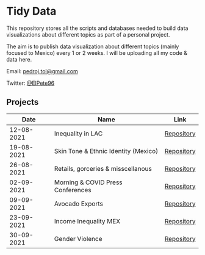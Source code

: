 # Tidy Data
This repository stores all the scripts and databases needed to build data visualizations about different topics as part of a personal project. 

The aim is to publish data visualization about different topics (mainly focused to Mexico) every 1 or 2 weeks. I will be uploading all my code & data here.

Email: pedroj.tol@gmail.com

Twitter: [@ElPete96](https://twitter.com/ElPete96)

## Projects

| Date     | Name              | Link                                                                                                         |
|----------|-------------------|--------------------------------------------------------------------------------------------------------------|
|12-08-2021| Inequality in LAC | [Repository](https://github.com/PedroToL/TidyData/tree/main/12-08-2021%20(Inequality%20in%20Latin%20America))|
|19-08-2021| Skin Tone & Ethnic Identity (Mexico)| [Repository](https://github.com/PedroToL/TidyData/tree/main/19-08-2021%20(Ethnic%20Identity%20%26%20Skin%20Tone))|
|26-08-2021| Retails, gorceries & misscellanous | [Repository](https://github.com/PedroToL/TidyData/tree/main/26-08-2021%20(Retail,%20groceries%20and%20miscellaneous)) |
|02-09-2021| Morning & COVID Press Conferences | [Repository](https://github.com/PedroToL/TidyData/tree/main/03-09-2021%20(Press%20Conferences)) |
|09-09-2021| Avocado Exports | [Repository](https://github.com/PedroToL/TidyData/tree/main/10-09-2021%20(Avocado%20Exports)) |
|23-09-2021| Income Inequality MEX | [Repository](https://github.com/PedroToL/TidyData/tree/main/23-09-2021%20(Income%20Inequality)) |
|30-09-2021| Gender Violence | [Repository]() |


